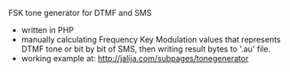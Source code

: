 FSK tone generator for DTMF and SMS

- written in PHP
- manually calculating Frequency Key Modulation values that represents DTMF tone or bit by bit of SMS, then writing result bytes to '.au' file.
- working example at: http://jalija.com/subpages/tonegenerator
